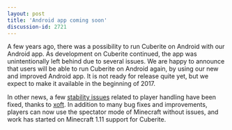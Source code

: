 ```yaml
---
layout: post
title: 'Android app coming soon'
discussion-id: 2721
---
```

A few years ago, there was a possibility to run Cuberite on Android with our Android app. As development on Cuberite continued, the app was unintentionally left behind due to several issues. We are happy to announce that users will be able to run Cuberite on Android again, by using our new and improved Android app. It is not ready for release quite yet, but we expect to make it available in the beginning of 2017.

In other news, a few [stability issues](https://github.com/cuberite/cuberite/pull/3439) related to player handling have been fixed, thanks to [xoft](https://github.com/madmaxoft). In addition to many bug fixes and improvements, players can now use the spectator mode of Minecraft without issues, and work has started on Minecraft 1.11 support for Cuberite.

